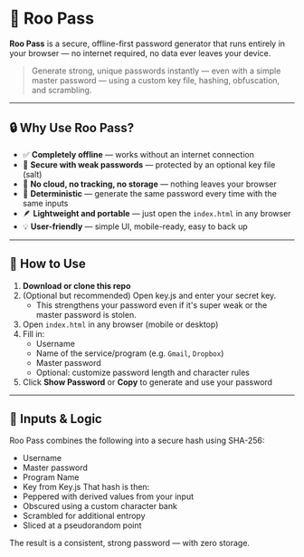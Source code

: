 # 🦘 Roo Pass

**Roo Pass** is a secure, offline-first password generator that runs entirely in your browser — no internet required, no data ever leaves your device.

> Generate strong, unique passwords instantly — even with a simple master password — using a custom key file, hashing, obfuscation, and scrambling.

---

## 🔒 Why Use Roo Pass?

- ✅ **Completely offline** — works without an internet connection  
- 🔐 **Secure with weak passwords** — protected by an optional key file (salt)  
- 🚫 **No cloud, no tracking, no storage** — nothing leaves your browser  
- 🧠 **Deterministic** — generate the same password every time with the same inputs  
- 🪶 **Lightweight and portable** — just open the `index.html` in any browser  
- 💡 **User-friendly** — simple UI, mobile-ready, easy to back up  

---

## 🚀 How to Use

1. **Download or clone this repo**
2. (Optional but recommended) Open key.js and enter your secret key.
    - This strengthens your password even if it's super weak or the master password is stolen.
3. Open `index.html` in any browser (mobile or desktop)
4. Fill in:
   - Username
   - Name of the service/program (e.g. `Gmail`, `Dropbox`)
   - Master password
   - Optional: customize password length and character rules
5. Click **Show Password** or **Copy** to generate and use your password

---

## 🧪 Inputs & Logic

Roo Pass combines the following into a secure hash using SHA-256:
- Username
- Master password
- Program Name
- Key from Key.js
That hash is then:
- Peppered with derived values from your input
- Obscured using a custom character bank
- Scrambled for additional entropy
- Sliced at a pseudorandom point

The result is a consistent, strong password — with zero storage.

